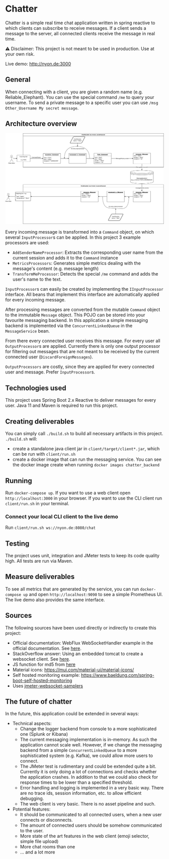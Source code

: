 # Chatter

Chatter is a simple real time chat application written in spring reactive 
to which clients can subscribe to receive messages. If a client sends a message to the server, all connected clients 
receive the message in real time.

⚠️ Disclaimer: This project is not meant to be used in production. Use at your own risk.

Live demo: http://nyon.de:3000

## General

When connecting with a client, you are given a random name (e.g. Reliable_Elephant). You can use the special command `/me` to query your username. To send a private message to a specific user you can use `/msg Other_Username My secret message`.  

## Architecture overview

![](./overview.drawio.png)

Every incoming message is transformed into a `Command` object, on which several `InputProcessor`s can be applied.
In this project 3 example processors are used:

- `AddSenderNameProcessor`: Extracts the corresponding user name from the current session and adds it to the `Command` instance
- `MetricsProcessors`: Generates simple metrics dealing with the message's content (e.g. message length)
- `TransformMeProcessor`: Detects the special `/me` command and adds the user's name to the text.

`InputProcessor`s can easily be created by implementing the `IInputProcessor` interface. All beans that implement this interface are automatically applied for every incoming message.

After processing messages are converted from the mutable `Command` object to the immutable `Message` object. This POJO
can be stored into your favourite messaging backend. In this application a simple messaging backend is implemented via the `ConcurrentLinkedQueue` in the `MessageService` bean.

From there every connected user receives this message. For every user all `OutputProcessor`s are applied. Currently there is only
one output processor for filtering out messages that are not meant to be received by the current connected user (`DiscardForeignMessages`).

`OutputProcessors` are costly, since they are applied for every connected user and message. Prefer `InputProcessor`s.

## Technologies used

This project uses Spring Boot 2.x Reactive to deliver messages for every user.
Java 11 and Maven is required to run this project. 

## Creating deliverables

You can simply call `./build.sh` to build all necessary artifacts in this project. `./build.sh` will:

- create a standalone java client jar in `client/target/client*.jar`, which can be run with `client/run.sh`
- create a docker image that can run the messaging service. You can see the docker image create when running `docker images chatter_backend`

## Running

Run `docker-compose up`.
If you want to use a web client open `http://localhost:3000` in your browser.
If you want to use the CLI client run `client/run.sh` in your terminal.

### Connect your local CLI client to the live demo

Run `client/run.sh ws://nyon.de:8080/chat`

## Testing

The project uses unit, integration and JMeter tests to keep its code quality high. All tests are run via Maven.

## Measure deliverables

To see all metrics that are generated by the service, you can run `docker-compose up` and open
`http://localhost:9090` to see a simple Prometheus UI. The live demo also provides the same interface. 

## Sources

The following sources have been used directly or indirectly to create this project:

- Official documentation: WebFlux WebSocketHandler example in the official documentation. See [here](https://docs.spring.io/spring-framework/docs/current/reference/html/web-reactive.html#webflux-websocket).
- StackOverflow answer: Using an embedded tomcat to create a websocket client. See [here](https://stackoverflow.com/questions/26452903/javax-websocket-client-simple-example).
- JS function for md5 from [here](https://stackoverflow.com/a/60467595)
- Material icons: https://mui.com/material-ui/material-icons/
- Self hosted monitoring example: https://www.baeldung.com/spring-boot-self-hosted-monitoring
- Uses [jmeter-websocket-samplers](https://bitbucket.org/pjtr/jmeter-websocket-samplers/downloads/)

## The future of chatter

In the future, this application could be extended in several ways:

- Technical aspects:
    - Change the logger backend from console to a more sophisticated one (Splunk or Kibana)
    - The current messaging implementation is in-memory. As such the application cannot scale well. However, if we change
      the messaging backend from a simple `ConcurrentLinkedQueue` to a more sophisticated system (e.g. Kafka), we could allow more
      users to connect.
    - The JMeter test is rudimentary and could be extended quite a bit. Currently it is only doing a lot of connections and checks whether the application crashes. In addition to that we could also check for response times to be lower than a specified threshold.
    - Error handling and logging is implemented in a very basic way. There are no trace ids, session information, etc. to allow efficient debugging.
    - The web client is very basic. There is no asset pipeline and such. 
- Potential features:
    - It should be communicated to all connected users, when a new user connects or disconnects.
    - The amount of connected users should be somehow communicated to the user.
    - More state of the art features in the web client (emoji selector, simple file upload)
    - More chat rooms than one
    - ... and a lot more
 
